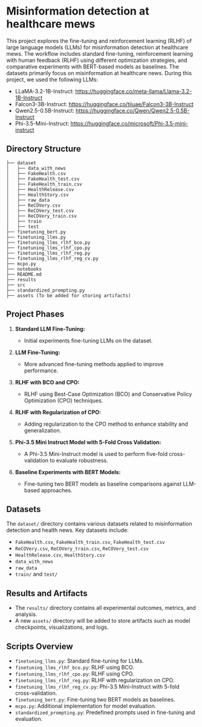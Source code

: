 # Misinformation detection at healthcare mews

This project explores the fine-tuning and reinforcement learning (RLHF) of large language models (LLMs) for misinformation detection at healthcare mews. The workflow includes standard fine-tuning, reinforcement learning with human feedback (RLHF) using different optimization strategies, and comparative experiments with BERT-based models as baselines. The datasets primarily focus on misinformation at healthcare news. During this project, we used the following LLMs:

* LLaMA-3.2-1B-Instruct: https://huggingface.co/meta-llama/Llama-3.2-1B-Instruct 
* Falcon3-3B-Instruct: https://huggingface.co/tiiuae/Falcon3-3B-Instruct 
* Qwen2.5-0.5B-Instruct: https://huggingface.co/Qwen/Qwen2.5-0.5B-Instruct 
* Phi-3.5-Mini-Instruct: https://huggingface.co/microsoft/Phi-3.5-mini-instruct 



## Directory Structure

```
├── dataset
│   ├── data_with_news
│   ├── FakeHealth.csv
│   ├── FakeHealth_test.csv
│   ├── FakeHealth_train.csv
│   ├── HealthRelease.csv
│   ├── HealthStory.csv
│   ├── raw_data
│   ├── ReCOVery.csv
│   ├── ReCOVery_test.csv
│   ├── ReCOVery_train.csv
│   ├── train
│   ├── test
├── finetuning_bert.py
├── finetuning_llms.py
├── finetuning_llms_rlhf_bco.py
├── finetuning_llms_rlhf_cpo.py
├── finetuning_llms_rlhf_reg.py
├── finetuning_llms_rlhf_reg_cv.py
├── mcpo.py
├── notebooks
├── README.md
├── results
├── src
├── standardized_prompting.py
├── assets (To be added for storing artifacts)
```

## Project Phases

1. **Standard LLM Fine-Tuning:**
   - Initial experiments fine-tuning LLMs on the dataset.
   
2. **LLM Fine-Tuning:**
   - More advanced fine-tuning methods applied to improve performance.

3. **RLHF with BCO and CPO:**
   - RLHF using Best-Case Optimization (BCO) and Conservative Policy Optimization (CPO) techniques.

4. **RLHF with Regularization of CPO:**
   - Adding regularization to the CPO method to enhance stability and generalization.

5. **Phi-3.5 Mini Instruct Model with 5-Fold Cross Validation:**
   - A Phi-3.5 Mini-Instruct model is used to perform five-fold cross-validation to evaluate robustness.

6. **Baseline Experiments with BERT Models:**
   - Fine-tuning two BERT models as baseline comparisons against LLM-based approaches.

## Datasets

The `dataset/` directory contains various datasets related to misinformation detection and health news. Key datasets include:
- `FakeHealth.csv`, `FakeHealth_train.csv`, `FakeHealth_test.csv`
- `ReCOVery.csv`, `ReCOVery_train.csv`, `ReCOVery_test.csv`
- `HealthRelease.csv`, `HealthStory.csv`
- `data_with_news`
- `raw_data`
- `train/` and `test/`

## Results and Artifacts

- The `results/` directory contains all experimental outcomes, metrics, and analysis.
- A new `assets/` directory will be added to store artifacts such as model checkpoints, visualizations, and logs.

## Scripts Overview

- `finetuning_llms.py`: Standard fine-tuning for LLMs.
- `finetuning_llms_rlhf_bco.py`: RLHF using BCO.
- `finetuning_llms_rlhf_cpo.py`: RLHF using CPO.
- `finetuning_llms_rlhf_reg.py`: RLHF with regularization on CPO.
- `finetuning_llms_rlhf_reg_cv.py`: Phi-3.5 Mini-Instruct with 5-fold cross-validation.
- `finetuning_bert.py`: Fine-tuning two BERT models as baselines.
- `mcpo.py`: Additional implementation for model evaluation.
- `standardized_prompting.py`: Predefined prompts used in fine-tuning and evaluation.


